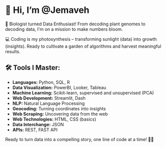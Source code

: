 # 👋 Hi, I’m @Jemaveh

🌱 Biologist turned Data Enthusiast! From decoding plant genomes to decoding data, I'm on a mission to make numbers bloom.

💻 Coding is my photosynthesis – transforming sunlight (data) into growth (insights). Ready to cultivate a garden of algorithms and harvest meaningful results.

## 🛠️ Tools I Master:

- **Languages:** Python, SQL, R
- **Data Visualization:** PowerBI, Looker, Tableau
- **Machine Learning:** Scikit-learn, supervised and unsupervised (PCA)
- **Web Development:** Streamlit, Dash
- **NLP:** Natural Language Processing
- **Geocoding:** Turning coordinates into insights
- **Web Scraping:** Uncovering data from the web
- **Web Technologies:** HTML, CSS (basics)
- **Data Interchange:** JSON
- **APIs:** REST, FAST API

Ready to turn data into a compelling story, one line of code at a time! 🌿🚀

